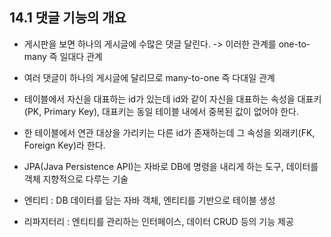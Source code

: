 ## 14.1 댓글 기능의 개요 
- 게시판을 보면 하나의 게시글에 수많은 댓글 달린다. -> 이러한 관계를 one-to-many 즉 일대다 관계
- 여러 댓글이 하나의 게시글에 달리므로 many-to-one 즉 다대일 관계 

- 테이블에서 자신을 대표하는 id가 있는데 id와 같이 자신을 대표하는 속성을 대표키(PK, Primary Key), 대표키는 동일 테이블 내에서 중복된 값이 없어야 한다.
- 한 테이블에서 연관 대상을 가리키는 다른 id가 존재하는데 그 속성을 외래키(FK, Foreign Key)라 한다. 

- JPA(Java Persistence API)는 자바로 DB에 명령을 내리게 하는 도구, 데이터를 객체 지향적으로 다루는 기술 
- 엔티티 : DB 데이터를 담는 자바 객체, 엔티티를 기반으로 테이블 생성 
- 리파지터리 : 엔티티를 관리하는 인터페이스, 데이터 CRUD 등의 기능 제공 

